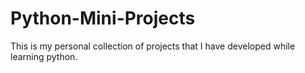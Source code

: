 # Python-Mini-Projects
This is my personal collection of projects that I have developed while learning python.
